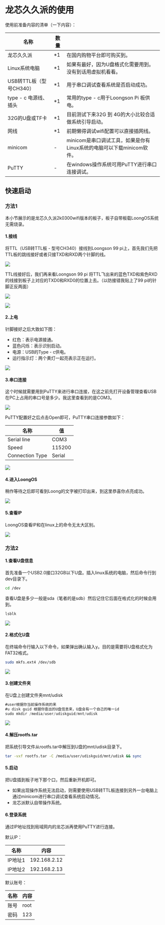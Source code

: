 # 龙芯久久派的使用

使用前准备内容的清单（一下内容）：

| 名称                    | 数量 |                                                              |
| ----------------------- | ---- | ------------------------------------------------------------ |
| 龙芯久久派              | *1   | 在国内购物平台即可购买到。                                   |
| Linux系统电脑           | *1   | 如果有最好，因为U盘格式化需要用到。没有到话用虚拟机看看。    |
| USB转TTL板（型号CH340） | *1   | 用于串口调试查看系统是否启动成功。                           |
| type - c 电源线、插头   | *1   | 常用的type - c用于Loongson Pi 板供电。                       |
| 32G的U盘或TF卡          | *1   | 目前测试下来32G 到 4G的大小比较合适做系统引导启动。          |
| 网线                    | *1   | 前期懒得调试wifi配置可以直接插网线。                         |
| minicom                 | -    | minicom是串口调试工具，如果是你有Linux系统的电脑可以下载minicom软件。 |
| PuTTY                   | -    | 在windows操作系统可用PuTTY进行串口连接调试。                 |



## 快速启动

### 方法1

本小节展示的是龙芯久久派2k0300wifi版本的板子，板子自带板载LoongOS系统无需烧录。

#### 1.接线

将TTL（USB转TTL板 - 型号CH340）接线到Loongson 99 pi上，首先我们先把TTL板的跳线接好或者只接TXD和RXD两个针脚的线。

![](../imgs/ttl.jpg)

TTL线接好后，我们再来看Loongson 99 pi 将TTL飞出来的蓝色TXD和紫色RXD的线接到板子上对应的TXD0和RXD0的位置上去。（以防接错我贴上了99 pi的针脚正反两面）

![](../imgs/派正面.png)

![](../imgs/派反面.png)

#### 2.上电

针脚接好之后大致如下图：

- 红色：表示电源接通。
- 蓝色闪烁：表示识别启动。
- 电源：USB的Type - c供电。
- 运行指示灯：两个黄灯一起亮表示正在运行。

![](../imgs/上电.png)

#### 3.串口连接

这个时候就需要用到PuTTY来进行串口连接，在这之前先打开设备管理查看USB在PC上占用的串口号是多少。我这里查看到的是COM3。

![](../imgs/查看串口.png)

PuTTY配置好之后点击Open即可，PuTTY串口连接参数如下：

| 名称            | 值     |
| --------------- | ------ |
| Serial line     | COM3   |
| Speed           | 115200 |
| Connection Type | Serial |

![](../imgs/串口调试.png)

#### 4.进入LoongOS

稍作等待之后即可看到Loong的文字被打印出来，到这里恭喜你点亮成功。

![](../imgs/loongsonpi启动.png)

#### 5.查看IP

LoongOS查看IP和在linux上的命令无太大区别。

![](../imgs/loongos查看ip.png)



### 方法2

#### 1.查看U盘信息

首先准备一个USB2.0接口32GB以下U盘。插入linux系统的电脑，然后命令行到dev目录下。

```sh
cd /dev
```

查看U盘是多少一般是sda（笔者的是sdb）然后记住它后面在格式化的时候会用到。

```sh
lsblk
```

![](../imgs/查看U盘信息.png)



#### 2.格式化U盘

在终端命令行输入以下命令，如果弹出确认输入y。目的是需要将U盘格式化为FAT32格式。

```sh
sudo mkfs.ext4 /dev/sdb
```

![](../imgs/格式化U盘.png)



#### 3.创建文件夹

在U盘上创建文件夹mnt/udisk

```c#
#user根据你当前操作系统的来
#u disk guid 根据你查出的U盘信息来，U盘会有一个自己的唯一id
sudo mkdir /media/user/udiskguid/mnt/udisk
```

![](../imgs/U盘创建文件夹.png)



#### 4.解压rootfs.tar

把系统引导文件从rootfs.tar中解压到U盘的mnt/udisk目录下。

```sh
tar -vxf rootfs.tar -C /media/user/udiskguid/mnt/udisk && sync
```



#### 5.启动

把U盘插到板子地下那个口，然后重新开机即可。

- 如果出现操作系统无法启动，则需要使用USB转TTL板连接到另外一台电脑上通过minicom进行串口调试查看系统启动情况。
- 龙芯派默认自带操作系统。



#### 6.登录系统

通过IP地址找到局域网内的龙芯派再使用PuTTY进行连接。

默认IP：

| 名称    | 内容         |
| ------- | ------------ |
| IP地址1 | 192.168.2.12 |
| IP地址2 | 192.168.2.13 |

默认账号：

| 名称 | 内容 |
| ---- | ---- |
| 账号 | root |
| 密码 | 123  |

